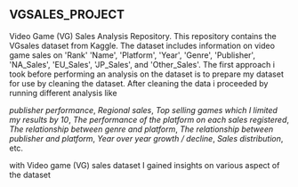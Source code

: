 ## VGSALES_PROJECT
Video Game (VG) Sales Analysis Repository. This repository contains the VGsales dataset from Kaggle.  The dataset includes information on video game sales on 'Rank' 
'Name', 'Platform', 'Year', 'Genre', 'Publisher', 'NA_Sales', 'EU_Sales', 'JP_Sales', and 'Other_Sales'. The first approach i took before performing an analysis on the dataset is to prepare my dataset for use by cleaning the dataset. After cleaning the data i proceeded by running different analysis like

*publisher performance*,
*Regional sales*,
*Top selling games which I limited my results by 10*,
*The performance of the platform on each sales registered*,
*The relationship between genre and platform*,
*The relationship between publisher and platform*,
*Year over year growth / decline*,
*Sales distribution*, etc.

with Video game (VG) sales dataset I gained insights on various aspect of the dataset





